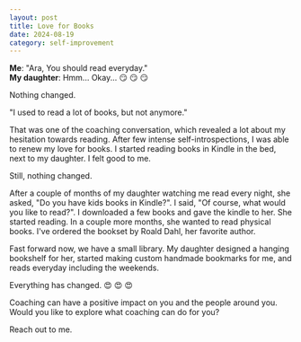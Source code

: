 ```yaml
---
layout: post
title: Love for Books
date: 2024-08-19
category: self-improvement
---
```


**Me**: "Ara, You should read everyday."  
**My daughter**: Hmm... Okay... 😏 😏 😏

Nothing changed.

"I used to read a lot of books, but not anymore."

That was one of the coaching conversation, which revealed a lot about my hesitation towards reading. After few intense self-introspections, I was able to renew my love for books. I started reading books in Kindle in the bed, next to my daughter. I felt good to me.

Still, nothing changed.

After a couple of months of my daughter watching me read every night, she asked, "Do you have kids books in Kindle?". I said, "Of course, what would you like to read?". I downloaded a few books and gave the kindle to her. She started reading. In a couple more months, she wanted to read physical books. I've ordered the bookset by Roald Dahl, her favorite author.

Fast forward now, we have a small library. My daughter designed a hanging bookshelf for her, started making custom handmade bookmarks for me, and reads everyday including the weekends.

Everything has changed. 😍 😍 😍 
 
Coaching can have a positive impact on you and the people around you. Would you like to explore what coaching can do for you?

Reach out to me.
